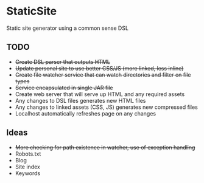 # StaticSite

Static site generator using a common sense DSL

## TODO

* ~~Create DSL parser that outputs HTML~~
* ~~Update personal site to use better CSS/JS (more linked, less inline)~~
* ~~Create file watcher service that can watch directories and filter on file types~~
* ~~Service encapsulated in single JAR file~~
* Create web server that will serve up HTML and any required assets
* Any changes to DSL files generates new HTML files
* Any changes to linked assets (CSS, JS) generates new compressed files
* Localhost automatically refreshes page on any changes

## Ideas

* ~~More checking for path existence in watcher, use of exception handling~~
* Robots.txt
* Blog
* Site index
* Keywords